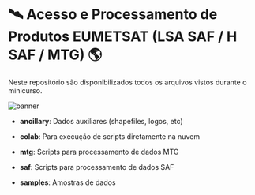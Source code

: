 # 🛰️ Acesso e Processamento de Produtos EUMETSAT (LSA SAF / H SAF / MTG) 🌎

Neste repositório são disponibilizados todos os arquivos vistos durante o minicurso.

![banner](https://github.com/diegormsouza/spaceweek2023/assets/54595784/c90c5d1b-3b21-4747-a5b2-973d33b6a6cc)

- **ancillary**: Dados auxiliares (shapefiles, logos, etc)

- **colab**: Para execução de scripts diretamente na nuvem

- **mtg**: Scripts para processamento de dados MTG

- **saf**: Scripts para processamento de dados SAF

- **samples**: Amostras de dados
